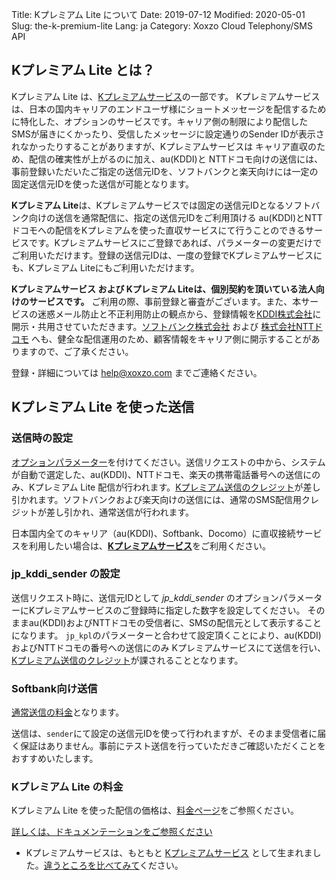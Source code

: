 Title: Kプレミアム Lite について
Date: 2019-07-12
Modified: 2020-05-01
Slug: the-k-premium-lite
Lang: ja
Category: Xoxzo Cloud Telephony/SMS API

## Kプレミアム Lite とは？

Kプレミアム Lite は、[Kプレミアムサービス](https://help.xoxzo.com/ja/xoxzo-cloud-telephony/articles/the-k-premium-service/)の一部です。
Kプレミアムサービスは、日本の国内キャリアのエンドユーザ様にショートメッセージを配信するために特化した、オプションのサービスです。キャリア側の制限により配信したSMSが届きにくかったり、受信したメッセージに設定通りのSender IDが表示されなかったりすることがありますが、Kプレミアムサービスは キャリア直収のため、配信の確実性が上がるのに加え、au(KDDI)と NTTドコモ向けの送信には、事前登録いただいたご指定の送信元IDを、ソフトバンクと楽天向けには一定の固定送信元IDを使った送信が可能となります。

**Kプレミアム Lite**は、Kプレミアムサービスでは固定の送信元IDとなるソフトバンク向けの送信を通常配信に、指定の送信元IDをご利用頂ける au(KDDI)とNTT
ドコモへの配信をKプレミアムを使った直収サービスにて行うことのできるサービスです。Kプレミアムサービスにご登録であれば、パラメーターの変更だけでご利用いただけます。登録の送信元IDは、一度の登録でKプレミアムサービスにも、Kプレミアム Liteにもご利用いただけます。

**Kプレミアムサービス および Kプレミアム Liteは、個別契約を頂いている法人向けのサービスです。** ご利用の際、事前登録と審査がございます。また、本サービスの迷惑メール防止と不正利用防止の観点から、登録情報を[KDDI株式会社](http://www.kddi.com/)に開示・共用させていただきます。[ソフトバンク株式会社](https://www.softbank.jp/) および [株式会社NTTドコモ](https://www.nttdocomo.co.jp/) へも、健全な配信運用のため、顧客情報をキャリア側に開示することがありますので、ご了承ください。

登録・詳細については [help@xoxzo.com](mailto:help@xoxzo.com) までご連絡ください。

## Kプレミアム Lite を使った送信

### 送信時の設定

[オプションパラメーター](http://docs.xoxzo.com/ja/sms.html#jp-specific-optional-parameters)を付けてください。送信リクエストの中から、システムが自動で選定した、au(KDDI)、NTTドコモ、楽天の携帯電話番号への送信にのみ、Kプレミアム Lite 配信が行われます。[Kプレミアム送信のクレジット](https://www.xoxzo.com/ja/about/pricing/sms/#send-sms)が差し引かれます。ソフトバンクおよび楽天向けの送信には、通常のSMS配信用クレジットが差し引かれ、通常送信が行われます。

日本国内全てのキャリア（au(KDDI)、Softbank、Docomo）に直収接続サービスを利用したい場合は、[**Kプレミアムサービス**](https://help.xoxzo.com/ja/xoxzo-cloud-telephony/articles/the-k-premium-service/)をご利用ください。

### jp_kddi_sender の設定

送信リクエスト時に、送信元IDとして *jp_kddi_sender* のオプションパラメーターにKプレミアムサービスのご登録時に指定した数字を設定してください。
そのままau(KDDI)およびNTTドコモの受信者に、SMSの配信元として表示することになります。
```jp_kpl```のパラメーターと合わせて設定頂くことにより、au(KDDI)およびNTTドコモの番号への送信にのみ Kプレミアムサービスにて送信を行い、[Kプレミアム送信のクレジット](https://www.xoxzo.com/ja/about/pricing/sms/#send-sms)が課されることとなります。

### Softbank向け送信

[通常送信の料金](https://www.xoxzo.com/ja/about/pricing/sms/#send-sms)となります。

送信は、```sender```にて設定の送信元IDを使って行われますが、そのまま受信者に届く保証はありません。事前にテスト送信を行っていただきご確認いただくことをおすすめいたします。

### Kプレミアム Lite の料金

Kプレミアム Lite を使った配信の価格は、[料金ページ](https://www.xoxzo.com/ja/about/pricing/sms/#send-sms)をご参照ください。

[詳しくは、ドキュメンテーションをご参照ください](http://docs.xoxzo.com/ja/sms.html#jp-specific-optional-parameters)

* Kプレミアムサービスは、もともと [Kプレミアムサービス](https://help.xoxzo.com/ja/xoxzo-cloud-telephony/articles/the-k-premium-service) として生まれました。[違うところを比べてみて](https://help.xoxzo.com/ja/xoxzo-cloud-telephony/articles/the-k-premium-service-comparison)ください。
